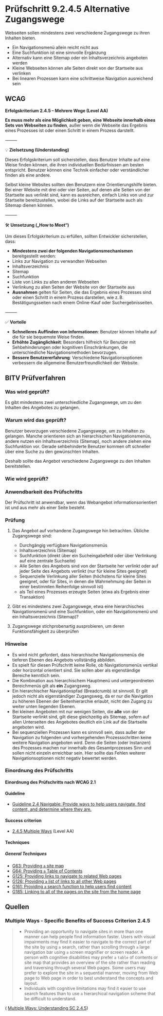 # Prüfschritt 9.2.4.5 Alternative Zugangswege

Webseiten sollen mindestens zwei verschiedene Zugangswege zu ihren Inhalten bieten.

-   Ein Navigationsmenü allein reicht nicht aus
-   Eine Suchfunktion ist eine sinnvolle Ergänzung
-   Alternativ kann eine Sitemap oder ein Inhaltsverzeichnis angeboten werden
-   Kleine Webseiten können alle Seiten direkt von der Startseite aus verlinken
-   Bei linearen Prozessen kann eine schrittweise Navigation ausreichend sein

## WCAG

**Erfolgskriterium 2.4.5 – Mehrere Wege (Level AA)**

**Es muss mehr als eine Möglichkeit geben, eine Webseite innerhalb eines Sets von Webseiten zu finden**, außer wenn die Webseite das Ergebnis eines Prozesses ist oder einen Schritt in einem Prozess darstellt.  

⸻

💡 **Zielsetzung (Understanding)**

Dieses Erfolgskriterium soll sicherstellen, dass Benutzer Inhalte auf eine Weise finden können, die ihren individuellen Bedürfnissen am besten entspricht. Benutzer können eine Technik einfacher oder verständlicher finden als eine andere.  

Selbst kleine Websites sollten den Benutzern eine Orientierungshilfe bieten. Bei einer Website mit drei oder vier Seiten, auf denen alle Seiten von der Startseite aus verlinkt sind, kann es ausreichen, einfach Links von und zur Startseite bereitzustellen, wobei die Links auf der Startseite auch als Sitemap dienen können.   

⸻

🛠️ **Umsetzung („How to Meet“)**

Um dieses Erfolgskriterium zu erfüllen, sollten Entwickler sicherstellen, dass:
- **Mindestens zwei der folgenden Navigationsmechanismen** bereitgestellt werden:
- Links zur Navigation zu verwandten Webseiten
- Inhaltsverzeichnis
- Sitemap
- Suchfunktion
- Liste von Links zu allen anderen Webseiten
- Verlinkung zu allen Seiten der Website von der Startseite aus  
- **Ausnahmen** gelten für Seiten, die das Ergebnis eines Prozesses sind oder einen Schritt in einem Prozess darstellen, wie z. B. Bestätigungsseiten nach einem Online-Kauf oder Suchergebnisseiten.

⸻

✅ **Vorteile**
- **Schnelleres Auffinden von Informationen**: Benutzer können Inhalte auf die für sie bequemste Weise finden.
- **Erhöhte Zugänglichkeit**: Besonders hilfreich für Benutzer mit Sehbehinderungen oder kognitiven Einschränkungen, die unterschiedliche Navigationsmethoden bevorzugen.
- **Bessere Benutzererfahrung**: Verschiedene Navigationsoptionen verbessern die allgemeine Benutzerfreundlichkeit der Website.


## BITV Prüfverfahren

### Was wird geprüft?

Es gibt mindestens zwei unterschiedliche Zugangswege, um zu den Inhalten des Angebotes zu gelangen.

### Warum wird das geprüft?

Benutzer bevorzugen verschiedene Zugangswege, um zu Inhalten zu gelangen. Manche orientieren sich an hierarchischen Navigationsmenüs, andere nutzen ein Inhaltsverzeichnis (Sitemap), noch andere ziehen eine Suchfunktion vor. Gerade sehbehinderte Benutzer kommen oft schneller über eine Suche zu den gewünschten Inhalten.

Deshalb sollte das Angebot verschiedene Zugangswege zu den Inhalten bereitstellen.

### Wie wird geprüft?

### Anwendbarkeit des Prüfschritts

Der Prüfschritt ist anwendbar, wenn das Webangebot informationsorientiert ist und aus mehr als einer Seite besteht.

### Prüfung

1.  Das Angebot auf vorhandene Zugangswege hin betrachten. Übliche Zugangswege sind:

    -   Durchgängig verfügbare Navigationsmenüs
    -   Inhaltsverzeichnis (Sitemap)
    -   Suchfunktion (direkt über ein Sucheingabefeld oder über Verlinkung auf eine zentrale Suchseite)
    -   Alle Seiten des Angebots sind von der Startseite her verlinkt oder auf jeder Seite des Angebots verlinkt (nur für kleine Sites geeignet)
    -   Sequenzielle Verlinkung aller Seiten (höchstens für kleine Sites geeignet, oder für Sites, in denen die Wahrnehmung der Seiten in einer bestimmten Reihenfolge sinnvoll ist)
    -   als Teil eines Prozesses erzeugte Seiten (etwa als Ergebnis einer Transaktion)

2.  Gibt es mindestens zwei Zugangswege, etwa eine hierarchisches Navigationsmenü und eine Suchfunktion, oder ein Navigationsmenü und ein Inhaltsverzeichnis (Sitemap)?
3.  Zugangswege stichprobenartig ausprobieren, um deren Funktionsfähigkeit zu überprüfen

### Hinweise

-   Es wird nicht gefordert, dass hierarchische Navigationsmenüs die tieferen Ebenen des Angebots vollständig abbilden.
-   Es spielt für diesen Prüfschritt keine Rolle, ob Navigationsmenüs vertikal oder horizontal orientiert sind. Sie sollen aber als eigenständige Bereiche kenntlich sein.
-   Die Kombination aus hierarchischem Hauptmenü und untergeordneten Bereichmenüs gilt als **ein** Zugangsweg.
-   Ein hierarchischer Navigationspfad (Breadcrumb) ist sinnvoll. Er gilt jedoch nicht als eigenständiger Zugangsweg, da er nur die Navigation zu höheren Ebenen der Seitenhierarchie erlaubt, nicht den Zugang zu weiter unten liegenden Ebenen.
-   Bei kleinen Angeboten mit nur wenigen Seiten, die **alle** von der Startseite verlinkt sind, gilt diese gleichzeitig als Sitemap, sofern auf allen Unterseiten des Angebotes deutlich ein Link auf die Startseite angeboten wird.
-   Bei sequenziellen Prozessen kann es sinnvoll sein, dass außer der Navigation zu folgenden und vorhergehenden Prozessschritten keine weitere Navigation angeboten wird. Denn die Seiten (oder Instanzen) des Prozesses machen nur innerhalb des Gesamtprozesses Sinn und sollen nicht einzeln erreichbar sein. Hier sollte das Fehlen weiterer Navigationsoptionen nicht negativ bewertet werden.

### Einordnung des Prüfschritts

#### Einordnung des Prüfschritts nach WCAG 2.1

#### Guideline

-   [Guideline 2.4 Navigable: Provide ways to help users navigate, find content, and determine where they are.](https://www.w3.org/TR/WCAG21/#navigable)

#### Success criterion

-   [2.4.5 Multiple Ways](https://www.w3.org/TR/WCAG21/#multiple-ways) (Level AA)

#### Techniques

##### General Techniques

-   [G63: Providing `a` site map](https://www.w3.org/WAI/WCAG21/Techniques/general/G63.html)
-   [G64: Providing `a` Table of Contents](https://www.w3.org/WAI/WCAG21/Techniques/general/G64.html)
-   [G125: Providing links to navigate to related Web pages](https://www.w3.org/WAI/WCAG21/Techniques/general/G125.html)
-   [G126: Providing `a` list of links to all other Web pages](https://www.w3.org/WAI/WCAG21/Techniques/general/G126.html)
-   [G161: Providing `a` search function to help users find content](https://www.w3.org/WAI/WCAG21/Techniques/general/G161.html)
-   [G185: Linking to all of the pages on the site from the home page](https://www.w3.org/WAI/WCAG21/Techniques/general/G185.html)

## Quellen

### Multiple Ways - Specific Benefits of Success Criterion 2.4.5

> -   Providing an opportunity to navigate sites in more than one manner can help people find information faster. Users with visual impairments may find it easier to navigate to the correct part of the site by using `a` search, rather than scrolling through `a` large navigation bar using `a` screen magnifier or screen reader. A person with cognitive disabilities may prefer `a` `table` of contents or site map that provides an overview of the site rather than reading and traversing through several Web pages. Some users may prefer to explore the site in `a` sequential manner, moving from Web page to Web page in order to best understand the concepts and layout.
> -   Individuals with cognitive limitations may find it easier to use search features than to use `a` hierarchical navigation scheme that be difficult to understand.

( [Multiple Ways: Understanding SC 2.4.5](https://www.w3.org/WAI/WCAG21/Understanding/multiple-ways.html))
